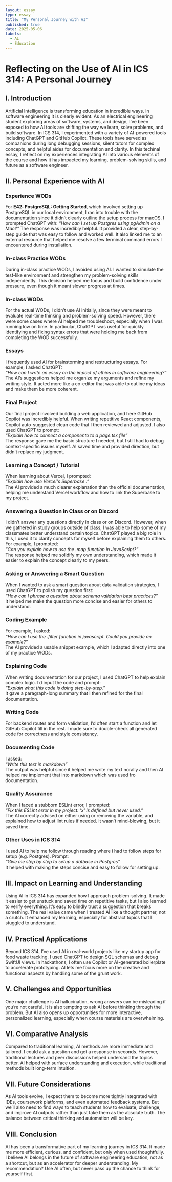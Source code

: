 ```yaml
---
layout: essay
type: essay
title: "My Personal Journey with AI"
published: true
date: 2025-05-06
labels:
  - AI
  - Education
---
```


# Reflecting on the Use of AI in ICS 314: A Personal Journey

## I. Introduction

Artificial Intelligence is transforming education in incredible ways. In software engineering it is clearly evident. As an electrical engineering student exploring areas of software, systems, and design, I’ve been exposed to how AI tools are shifting the way we learn, solve problems, and build software. In ICS 314, I experimented with a variety of AI-powered tools including ChatGPT and GitHub Copilot. These tools have served as companions during long debugging sessions, silent tutors for complex concepts, and helpful aides for documentation and clarity. In this techinal essay, I reflect on my experiences integrating AI into various elements of the course and how it has impacted my learning, problem-solving skills, and future as a software engineer.

## II. Personal Experience with AI

### Experience WODs
For **E42: PostgreSQL: Getting Started**, which involved setting up PostgreSQL in our local environment, I ran into trouble with the documentation since it didn’t clearly outline the setup process for macOS. I prompted ChatGPT with:
*“How can I set up Postgres using pgAdmin on a Mac?”*
The response was incredibly helpful. It provided a clear, step-by-step guide that was easy to follow and worked well. It also linked me to an external resource that helped me resolve a few terminal command errors I encountered during installation.

### In-class Practice WODs  
During in-class practice WODs, I avoided using AI. I wanted to simulate the test-like environment and strengthen my problem-solving skills independently. This decision helped me focus and build confidence under pressure, even though it meant slower progress at times.

### In-class WODs  
For the actual WODs, I didn’t use AI initially, since they were meant to evaluate real-time thinking and problem-solving speed. However, there were some cases where AI helped me troubleshoot, especially when I was running low on time. In particular, ChatGPT was useful for quickly identifying and fixing syntax errors that were holding me back from completing the WOD successfully.

### Essays  
I frequently used AI for brainstorming and restructuring essays. For example, I asked ChatGPT:  
*“How can I write an essay on the impact of ethics in software engineering?”*  
The AI’s suggestions helped me organize my arguments and refine my writing style. It acted more like a co-editor that was able to outline my ideas and make them be more coherent.

### Final Project  
Our final project involved building a web application, and here GitHub Copilot was incredibly helpful. When writing repetitive React components, Copilot auto-suggested clean code that I then reviewed and adjusted. I also used ChatGPT to prompt:  
*“Explain how to connect a componento to a page.tsx file”*  
The response gave me the basic structure I needed, but I still had to debug context-specific issues myself. AI saved time and provided direction, but didn’t replace my judgment.

### Learning a Concept / Tutorial  
When learning about Vercel, I prompted:  
*“Explain how use Vercel's Superbase .”*  
The AI provided a much clearer explanation than the official documentation, helping me understand Vercel workflow and how to link the Superbase to my project.

### Answering a Question in Class or on Discord  
I didn’t answer any questions directly in class or on Discord. However, when we gathered in study groups outside of class, I was able to help some of my classmates better understand certain topics. ChatGPT played a big role in this, I used it to clarify concepts for myself before explaining them to others. For example, I prompted:  
*“Can you explain how to use the .map function in JavaScript?”*  
The response helped me solidify my own understanding, which made it easier to explain the concept clearly to my peers.

### Asking or Answering a Smart Question  
When I wanted to ask a smart question about data validation strategies, I used ChatGPT to polish my question first:  
*“How can I phrase a question about schema validation best practices?”*  
It helped me make the question more concise and easier for others to understand.

### Coding Example  
For example, I asked:  
*“How can I use the .filter function in javascript. Could you provide an example?”*  
The AI provided a usable snippet example, which I adapted directly into one of my practice WODs.

### Explaining Code  
When writing documentation for our project, I used ChatGPT to help explain complex logic. I’d input the code and prompt:  
*“Explain what this code is doing step-by-step.”*  
It gave a paragraph-long summary that I then refined for the final documentation.

### Writing Code  
For backend routes and form validation, I’d often start a function and let GitHub Copilot fill in the rest. I made sure to double-check all generated code for correctness and style consistency.

### Documenting Code  
I asked:  
*“Write this text in markdown”*  
The output was helpful since it helped me write my text norally and then AI helped me implement that into markdown which was used fro documentation.

### Quality Assurance  
When I faced a stubborn ESLint error, I prompted:  
*“Fix this ESLint error in my project: 'x' is defined but never used.”*  
The AI correctly advised on either using or removing the variable, and explained how to adjust lint rules if needed. It wasn’t mind-blowing, but it saved time.

### Other Uses in ICS 314  
I used AI to help me follow through reading where i had to follow steps for setup (e.g. Postgres). Prompt:  
*“Give me step by step to setup a datbase in Postgres”*  
It helped with making the steps concise and easy to follow for setting up.

## III. Impact on Learning and Understanding

Using AI in ICS 314 has expanded how I approach problem-solving. It made it easier to get unstuck and saved time on repetitive tasks, but I also learned to verify everything. It’s easy to blindly trust a suggestion that breaks something. The real value came when I treated AI like a thought partner, not a crutch. It enhanced my learning, especially for abstract topics that I stuggled to understand.

## IV. Practical Applications

Beyond ICS 314, I’ve used AI in real-world projects like my startup app for food waste tracking. I used ChatGPT to design SQL schemas and debug SwiftUI views. In hackathons, I often use Copilot or AI-generated boilerplate to accelerate prototyping. AI lets me focus more on the creative and functional aspects by handling some of the grunt work.

## V. Challenges and Opportunities

One major challenge is AI hallucination, wrong answers can be misleading if you’re not careful. It is also tempting to ask AI before thinking through the problem. But AI also opens up opportunities for more interactive, personalized learning, especially when course materials are overwhelming.

## VI. Comparative Analysis

Compared to traditional learning, AI methods are more immediate and tailored. I could ask a question and get a response in seconds. However, traditional lectures and peer discussions helped undersand the topics better. AI helped with surface understanding and execution, while traditional methods built long-term intuition.

## VII. Future Considerations

As AI tools evolve, I expect them to become more tightly integrated with IDEs, coursework platforms, and even automated feedback systems. But we’ll also need to find ways to teach students how to evaluate, challenge, and improve AI outputs rather than just take them as the absolute truth. The balance between critical thinking and automation will be key.

## VIII. Conclusion

AI has been a transformative part of my learning journey in ICS 314. It made me more efficient, curious, and confident, but only when used thoughtfully. I believe AI belongs in the future of software engineering education, not as a shortcut, but as an accelerator for deeper understanding. My recommendation? Use AI often, but never pass up the chance to think for yourself first.
